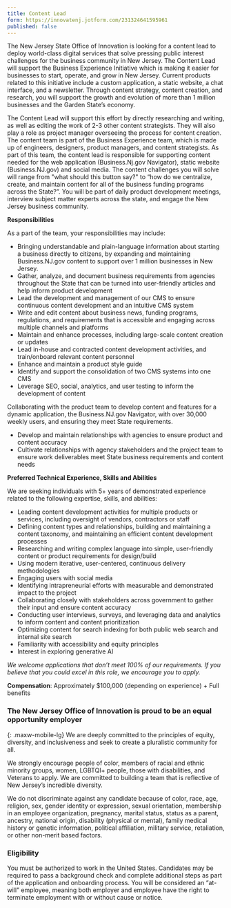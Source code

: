 ```yaml
---
title: Content Lead
form: https://innovatenj.jotform.com/231324641595961
published: false
---
```


The New Jersey State Office of Innovation is looking for a content lead to deploy world-class digital services that solve pressing public interest challenges for the business community in New Jersey. The Content Lead will support the Business Experience Initiative which is making it easier for businesses to start, operate, and grow in New Jersey. Current products related to this initiative include a custom application, a static website, a chat interface, and a newsletter. Through content strategy, content creation, and research, you will support the growth and evolution of more than 1 million businesses and the Garden State’s economy.

The Content Lead will support this effort by directly researching and  writing, as well as editing the work of 2-3 other content strategists. They will also play a role as project manager overseeing the process for content creation.  The content team  is part of the  Business Experience team, which is made up of engineers, designers, product managers, and content strategists. As part of this team, the content lead is responsible for supporting content needed for the web application (Business.Nj.gov Navigator), static website (Business.NJ.gov) and social media. The content challenges you will solve will range from "what should this button say?" to “how do we centralize, create, and maintain content for all of the business funding programs across the State?”. You will be part of daily product development meetings, interview subject matter experts across the state, and engage the New Jersey business community.

**Responsibilities**

As a part of the team, your responsibilities may include:

- Bringing understandable and plain-language information about starting a business directly to citizens, by expanding and maintaining Business.NJ.gov content to support over 1 million businesses in New Jersey.
- Gather, analyze, and document business requirements from agencies throughout the State that can be turned into user-friendly articles and help inform product development
- Lead the development and management of our CMS to ensure continuous content development and an intuitive CMS system
- Write and edit content about business news, funding programs, regulations, and requirements that is accessible and engaging across multiple channels and platforms
- Maintain and enhance processes, including large-scale content creation or updates
- Lead in-house and contracted content development activities, and train/onboard relevant content personnel
- Enhance and maintain a product style guide
- Identify and support the consolidation of two CMS systems into one CMS
- Leverage SEO, social, analytics, and user testing to inform the development of content

Collaborating with the product team to develop content and features for a dynamic application, the Business.NJ.gov Navigator, with over 30,000 weekly users, and ensuring they meet State requirements.
- Develop and maintain relationships with agencies to ensure product and content accuracy
- Cultivate relationships with agency stakeholders and the project team to ensure work deliverables meet State business requirements and content needs


**Preferred Technical Experience, Skills and Abilities**

We are seeking individuals with 5+ years of demonstrated experience related to the following expertise, skills, and abilities:
- Leading content development activities for multiple products or services, including oversight of vendors, contractors or staff
- Defining content types and relationships, building and maintaining a content taxonomy, and maintaining an efficient content development processes
- Researching and writing complex language into simple, user-friendly content or product requirements for design/build
- Using modern iterative, user-centered, continuous delivery methodologies
- Engaging users with social media
- Identifying intrapreneurial efforts with measurable and demonstrated impact to the project
- Collaborating closely with stakeholders across government to gather their input and ensure content accuracy
- Conducting user interviews, surveys, and leveraging data and analytics to inform content and content prioritization
- Optimizing content for search indexing for both public web search and internal site search
- Familiarity with accessibility and equity principles
- Interest in exploring generative AI

_We welcome applications that don’t meet 100% of our requirements. If you believe that you could excel in this role, we encourage you to apply._

**Compensation**: Approximately $100,000 (depending on experience) + Full benefits

### The New Jersey Office of Innovation is proud to be an equal opportunity employer
{: .maxw-mobile-lg}
We are deeply committed to the principles of equity, diversity, and inclusiveness and seek to create a pluralistic community for all.

We strongly encourage people of color, members of racial and ethnic minority groups, women, LGBTQI+ people, those with disabilities, and Veterans to apply. We are committed to building a team that is reflective of New Jersey’s incredible diversity.  

We do not discriminate against any candidate because of color, race, age, religion, sex, gender identity or expression, sexual orientation, membership in an employee organization, pregnancy, marital status, status as a parent, ancestry, national origin, disability (physical or mental), family medical history or genetic information, political affiliation, military service, retaliation, or other non-merit based factors.

### Eligibility

You must be authorized to work in the United States. Candidates may be required to pass a background check and complete additional steps as part of the application and onboarding process. You will be considered an “at-will” employee, meaning both employer and employee have the right to terminate employment with or without cause or notice. 